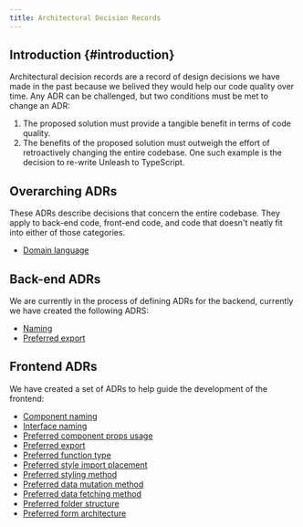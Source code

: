 ```yaml
---
title: Architectural Decision Records
---
```


## Introduction {#introduction}

Architectural decision records are a record of design decisions we have made in the past because we belived they would help our code quality over time. Any ADR can be challenged, but two conditions must be met to change an ADR: 
1. The proposed solution must provide a tangible benefit in terms of code quality.
2. The benefits of the proposed solution must outweigh the effort of retroactively changing the entire codebase. 
One such example is the decision to re-write Unleash to TypeScript.

## Overarching ADRs

These ADRs describe decisions that concern the entire codebase. They apply to back-end code, front-end code, and code that doesn't neatly fit into either of those categories.

* [Domain language](./general/ADR/domain-language.md)

## Back-end ADRs

We are currently in the process of defining ADRs for the backend, currently we have created the following ADRS:

* [Naming](./backend/ADR/naming.md)
* [Preferred export](./backend/ADR/preferred-export.md)

## Frontend ADRs

We have created a set of ADRs to help guide the development of the frontend:

* [Component naming](./frontend/ADR/component-naming.md)
* [Interface naming](./frontend/ADR/interface-naming.md)
* [Preferred component props usage](./frontend/ADR/preferred-component-props-usage.md)
* [Preferred export](./frontend/ADR/preferred-export.md)
* [Preferred function type](./frontend/ADR/preferred-function-type.md)
* [Preferred style import placement](./frontend/ADR/preferred-styles-import-placement.md)
* [Preferred styling method](./frontend/ADR/preferred-styling-method.md)
* [Preferred data mutation method](./frontend/ADR/preferred-data-mutation-method.md)
* [Preferred data fetching method](./frontend/ADR/preferred-data-fetching-method.md)
* [Preferred folder structure](./frontend/ADR/preferred-folder-structure.md)
* [Preferred form architecture](./frontend/ADR/preferred-form-architecture.md)